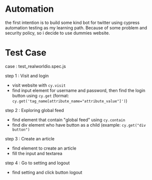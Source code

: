# Automation

the first intention is to build some kind bot for twitter using cypress automation testing as my learning path. Because of some problem and security policy, so i decide to use dummies website.

# Test Case

case : test_realworldio.spec.js

step 1 : Visit and login
    
- visit website with `cy.visit`
- find input element for username and password, then find the login button using  `cy.get`
(format: `cy.get('tag_name[attribute_name="attribute_value"]')`)

step 2 : Exploring global feed

- find element that contain "global feed" using `cy.contain`
- find div element who have button as a child (example: `cy.get("div button")` 

step 3 : Create an article

- find element to create an article
- fill the input and textarea

step 4 : Go to setting and logout

- find setting and click button logout